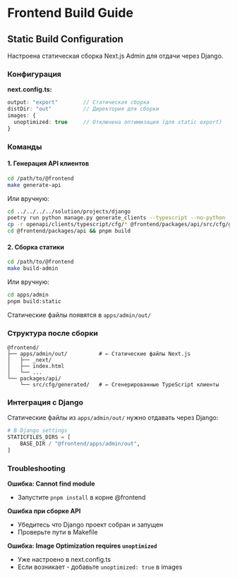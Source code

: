 # Frontend Build Guide

## Static Build Configuration

Настроена статическая сборка Next.js Admin для отдачи через Django.

### Конфигурация

**next.config.ts:**
```typescript
output: "export"        // Статическая сборка
distDir: "out"          // Директория для сборки
images: {
  unoptimized: true     // Отключена оптимизация (для static export)
}
```

### Команды

#### 1. Генерация API клиентов

```bash
cd /path/to/@frontend
make generate-api
```

Или вручную:
```bash
cd ../../../../solution/projects/django
poetry run python manage.py generate_clients --typescript --no-python
cp -r openapi/clients/typescript/cfg/* @frontend/packages/api/src/cfg/generated/
cd @frontend/packages/api && pnpm build
```

#### 2. Сборка статики

```bash
cd /path/to/@frontend
make build-admin
```

Или вручную:
```bash
cd apps/admin
pnpm build:static
```

Статические файлы появятся в `apps/admin/out/`

### Структура после сборки

```
@frontend/
├── apps/admin/out/          # ← Статические файлы Next.js
│   ├── _next/
│   ├── index.html
│   └── ...
└── packages/api/
    └── src/cfg/generated/   # ← Сгенерированные TypeScript клиенты
```

### Интеграция с Django

Статические файлы из `apps/admin/out/` нужно отдавать через Django:

```python
# В Django settings
STATICFILES_DIRS = [
    BASE_DIR / "@frontend/apps/admin/out",
]
```

### Troubleshooting

**Ошибка: Cannot find module**
- Запустите `pnpm install` в корне @frontend

**Ошибка при сборке API**
- Убедитесь что Django проект собран и запущен
- Проверьте пути в Makefile

**Ошибка: Image Optimization requires `unoptimized`**
- Уже настроено в next.config.ts
- Если возникает - добавьте `unoptimized: true` в images

